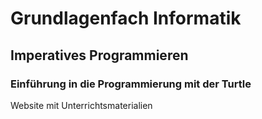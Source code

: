 # Grundlagenfach Informatik

## Imperatives Programmieren

### Einführung in die Programmierung mit der Turtle

Website mit Unterrichtsmaterialien
